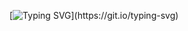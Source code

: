 [![Typing SVG](https://readme-typing-svg.demolab.com?font=Reddit+Sans&duration=500&pause=1000&random=false&width=435&lines=vtx.;.;.+.;.+.+.)](https://git.io/typing-svg)
